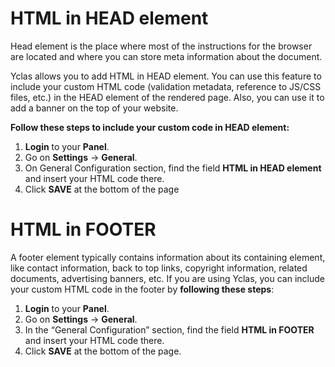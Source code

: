 # HTML in HEAD element

Head element is the place where most of the instructions for the browser are located and where you can store meta information about the document.

Yclas allows you to add HTML in HEAD element. You can use this feature to include your custom HTML code (validation metadata, reference to JS/CSS files, etc.) in the HEAD element of the rendered page. Also, you can use it to add a banner on the top of your website.

**Follow these steps to include your custom code in HEAD element:**

1.  **Login**  to your  **Panel**.
2.  Go on  **Settings**  ->  **General**.
3.  On General Configuration section, find the field  **HTML in HEAD element**  and insert your HTML code there.
4.  Click  **SAVE**  at the bottom of the page

# HTML in FOOTER

A footer element typically contains information about its containing element, like contact information, back to top links, copyright information, related documents, advertising banners, etc. If you are using Yclas, you can include your custom HTML code in the footer by  **following these steps**:

1.  **Login**  to your  **Panel**.
2.  Go on  **Settings**  ->  **General**.
3.  In the “General Configuration” section, find the field  **HTML in FOOTER**  and insert your HTML code there.
4.  Click  **SAVE**  at the bottom of the page.
